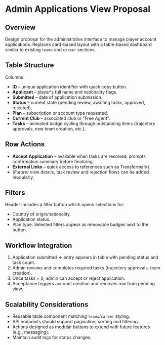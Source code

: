 # Admin Applications View Proposal

## Overview
Design proposal for the administrative interface to manage player account applications. Replaces card-based layout with a table-based dashboard similar to existing `teams` and `career` sections.

## Table Structure
Columns:
- **ID** – unique application identifier with quick copy button.
- **Applicant** – player's full name and nationality flags.
- **Submitted** – date of application submission.
- **Status** – current state (pending review, awaiting tasks, approved, rejected).
- **Plan** – subscription or account type requested.
- **Current Club** – associated club or "Free Agent".
- **Tasks** – animated badge cycling through outstanding items (trajectory approvals, new team creation, etc.).

## Row Actions
- **Accept Application** – available when tasks are resolved; prompts confirmation summary before finalizing.
- **External Links** – quick access to references such as Transfermarkt.
- *(Future)* view details, task review and rejection flows can be added modularly.

## Filters
Header includes a filter button which opens selections for:
- Country of origin/nationality.
- Application status.
- Plan type.
Selected filters appear as removable badges next to the button.

## Workflow Integration
1. Application submitted ⇒ entry appears in table with pending status and task count.
2. Admin reviews and completes required tasks (trajectory approvals, team creation).
3. Once tasks = 0, admin can accept or reject application.
4. Acceptance triggers account creation and removes row from pending view.

## Scalability Considerations
- Reusable table component matching `teams`/`career` styling.
- API endpoints should support pagination, sorting and filtering.
- Actions designed as modular buttons to extend with future features (e.g., messaging).
- Maintain audit logs for status changes.

